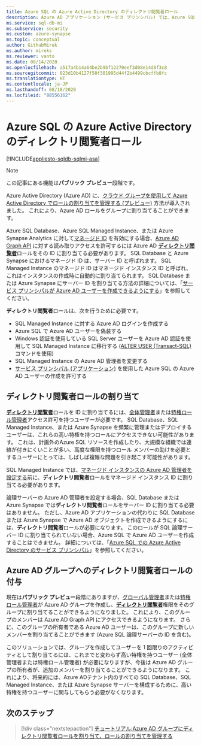 ```yaml
---
title: Azure SQL の Azure Active Directory のディレクトリ閲覧者ロール
description: Azure AD アプリケーション (サービス プリンシパル) では、Azure SQL Database、Azure SQL Managed Instance、Azure Synapse Analytics での Azure AD ユーザーの作成がサポートされます
ms.service: sql-db-mi
ms.subservice: security
ms.custom: azure-synapse
ms.topic: conceptual
author: GithubMirek
ms.author: mireks
ms.reviewer: vanto
ms.date: 08/14/2020
ms.openlocfilehash: a517a4b14a64be2b9bf12270eef3d08e14d8f3c8
ms.sourcegitcommit: 023d10b4127f50f301995d44f2b4499cbcffb8fc
ms.translationtype: HT
ms.contentlocale: ja-JP
ms.lasthandoff: 08/18/2020
ms.locfileid: "88556162"
---
```

# <a name="directory-readers-role-in-azure-active-directory-for-azure-sql"></a>Azure SQL の Azure Active Directory のディレクトリ閲覧者ロール

[!INCLUDE[appliesto-sqldb-sqlmi-asa](../includes/appliesto-sqldb-sqlmi-asa.md)]

> [!NOTE]
> この記事にある機能は**パブリック プレビュー**段階です。

Azure Active Directory (Azure AD) に、[クラウド グループを使用して Azure Active Directory でロールの割り当てを管理する (プレビュー)](../../active-directory/users-groups-roles/roles-groups-concept.md) 方法が導入されました。 これにより、Azure AD ロールをグループに割り当てることができます。

Azure SQL Database、Azure SQL Managed Instance、または Azure Synapse Analytics に対して[マネージド ID](../../active-directory/managed-identities-azure-resources/overview.md#managed-identity-types) を有効にする場合、[Azure AD Graph API](../../active-directory/develop/active-directory-graph-api.md) に対する読み取りアクセスを許可するには Azure AD [**ディレクトリ閲覧者**](../../active-directory/users-groups-roles/directory-assign-admin-roles.md#directory-readers)ロールをその ID に割り当てる必要があります。 SQL Database と Azure Synapse におけるマネージド ID は、サーバー ID と呼ばれます。 SQL Managed Instance のマネージド ID はマネージド インスタンス ID と呼ばれ、これはインスタンスの作成時に自動的に割り当てられます。 SQL Database または Azure Synapse にサーバー ID を割り当てる方法の詳細については、「[サービス プリンシパルが Azure AD ユーザーを作成できるようにする](authentication-aad-service-principal.md#enable-service-principals-to-create-azure-ad-users)」を参照してください。

**ディレクトリ閲覧者**ロールは、次を行うために必要です。

- SQL Managed Instance に対する Azure AD ログインを作成する
- Azure SQL で Azure AD ユーザーを偽装する
- Windows 認証を使用している SQL Server ユーザーを Azure AD 認証を使用して SQL Managed Instance に移行する ([ALTER USER (Transact-SQL)](https://docs.microsoft.com/sql/t-sql/statements/alter-user-transact-sql?view=azuresqldb-mi-current#d-map-the-user-in-the-database-to-an-azure-ad-login-after-migration) コマンドを使用)
- SQL Managed Instance の Azure AD 管理者を変更する
- [サービス プリンシパル (アプリケーション)](authentication-aad-service-principal.md) を使用した Azure SQL の Azure AD ユーザーの作成を許可する

## <a name="assigning-the-directory-readers-role"></a>ディレクトリ閲覧者ロールの割り当て

[**ディレクトリ閲覧者**](../../active-directory/users-groups-roles/directory-assign-admin-roles.md#directory-readers)ロールを ID に割り当てるには、[全体管理者](../../active-directory/users-groups-roles/directory-assign-admin-roles.md#global-administrator--company-administrator)または[特権ロール管理者](../../active-directory/users-groups-roles/directory-assign-admin-roles.md#privileged-role-administrator)アクセス許可を持つユーザーが必要です。 SQL Database、SQL Managed Instance、または Azure Synapse を頻繁に管理またはデプロイするユーザーは、これらの高い特権を持つロールにアクセスできない可能性があります。 これは、計画外のAzure SQL リソースを作成したり、大規模な組織では連絡が付きにくいことが多い、高度な権限を持つロール メンバーの助けを必要とするユーザーにとっては、しばしば複雑な問題を引き起こす可能性があります。

SQL Managed Instance では、[マネージド インスタンスの Azure AD 管理者を設定する](authentication-aad-configure.md#provision-azure-ad-admin-sql-managed-instance)前に、**ディレクトリ閲覧者**ロールをマネージド インスタンス ID に割り当てる必要があります。 

論理サーバーの Azure AD 管理者を設定する場合、SQL Database または Azure Synapse では**ディレクトリ閲覧者**ロールをサーバー ID に割り当てる必要はありません。 ただし、Azure AD アプリケーションの代わりに SQL Database または Azure Synapse で Azure AD オブジェクトを作成できるようにするには、**ディレクトリ閲覧者**ロールが必要になります。 このロールが SQL 論理サーバー ID に割り当てられていない場合、Azure SQL で Azure AD ユーザーを作成することはできません。 詳細については、「[Azure SQL での Azure Active Directory のサービス プリンシパル](authentication-aad-service-principal.md)」を参照してください。

## <a name="granting-the-directory-readers-role-to-an-azure-ad-group"></a>Azure AD グループへのディレクトリ閲覧者ロールの付与

現在は**パブリック プレビュー**段階にありますが、[グローバル管理者](../../active-directory/users-groups-roles/directory-assign-admin-roles.md#global-administrator--company-administrator)または[特権ロール管理者](../../active-directory/users-groups-roles/directory-assign-admin-roles.md#privileged-role-administrator)が Azure AD グループを作成し、[**ディレクトリ閲覧者**](../../active-directory/users-groups-roles/directory-assign-admin-roles.md#directory-readers)権限をそのグループに割り当てることができるようになりました。 これにより、このグループのメンバーは Azure AD Graph API にアクセスできるようになります。 さらに、このグループの所有者である Azure AD ユーザーは、このグループに新しいメンバーを割り当てることができます (Azure SQL 論理サーバーの ID を含む)。

このソリューションでは、グループを作成してユーザーを 1 回限りのアクティビティとして割り当てるには、これまでと変わらず高い特権を持つユーザー (全体管理者または特権ロール管理者) が必要になりますが、今後は Azure AD グループの所有者が、追加のメンバーを割り当てることができるようになります。 これにより、将来的には、Azure ADテナント内のすべての SQL Database、SQL Managed Instance、または Azure Synapse サーバーを構成するために、高い特権を持つユーザーに関与してもらう必要がなくなります。

## <a name="next-steps"></a>次のステップ

> [!div class="nextstepaction"]
> [チュートリアル:Azure AD グループにディレクトリ閲覧者ロールを割り当て、ロールの割り当てを管理する](authentication-aad-directory-readers-role-tutorial.md)
